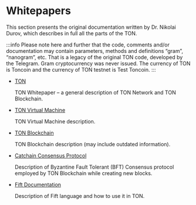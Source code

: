 # Whitepapers

This section presents the original documentation written by Dr. Nikolai Durov, which describes in full all the parts of the TON.

:::info
Please note here and further that the code, comments and/or documentation may contain parameters, methods and definitions “gram”, “nanogram”, etc. That is a legacy of the original TON code, developed by the Telegram. Gram cryptocurrency was never issued. The currency of TON is Toncoin and the currency of TON testnet is Test Toncoin.
:::

* [TON](https://ton.org/ton.pdf)

  TON Whitepaper – a general description of TON Network and TON Blockchain.

* [TON Virtual Machine](https://ton.org/tvm.pdf)

  TON Virtual Machine description.

* [TON Blockchain](https://ton.org/tblkch.pdf)

  TON Blockchain description (may include outdated information).

* [Catchain Consensus Protocol](https://ton.org/catchain.pdf)

  Description of Byzantine Fault Tolerant (BFT) Consensus protocol employed by TON Blockchain while creating new blocks.
  
* [Fift Documentation](https://ton.org/fiftbase.pdf)

  Description of Fift language and how to use it in TON.
